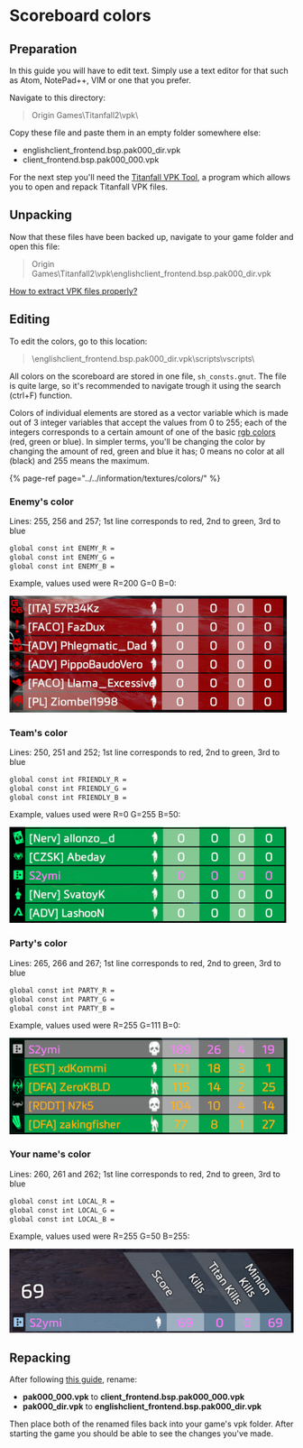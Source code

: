 # Scoreboard colors

## Preparation

In this guide you will have to edit text. Simply use a text editor for that such as Atom, NotePad++, VIM or one that you prefer.

Navigate to this directory:

> Origin Games\Titanfall2\vpk\

Copy these file and paste them in an empty folder somewhere else:

* englishclient\_frontend.bsp.pak000\_dir.vpk
* client\_frontend.bsp.pak000\_000.vpk

For the next step you'll need the [Titanfall VPK Tool](https://noskill.gitbook.io/titanfall2/how-to-start-modding/modding-tools), a program which allows you to open and repack Titanfall VPK files. 

## Unpacking <a id="unpacking"></a>

Now that these files have been backed up, navigate to your game folder and open this file:

> Origin Games\Titanfall2\vpk\englishclient\_frontend.bsp.pak000\_dir.vpk

​[How to extract VPK files properly?](https://noskill.gitbook.io/titanfall2/how-to-start-modding/how-to-backup-extract-and-repack)​

## Editing

To edit the colors, go to this location:

> \englishclient\_frontend.bsp.pak000\_dir.vpk\scripts\vscripts\

All colors on the scoreboard are stored in one file, `sh_consts.gnut`. The file is quite large, so it's recommended to navigate trough it using the search \(ctrl+F\) function.

Colors of individual elements are stored as a vector variable which is made out of 3 integer variables that accept the values from 0 to 255; each of the integers corresponds to a certain amount of one of the basic [rgb colors ](https://noskill.gitbook.io/titanfall2/information/textures/colors#rgb)\(red, green or blue\). In simpler terms, you'll be changing the color by changing the amount of red, green and blue it has; 0 means no color at all \(black\) and 255 means the maximum.

{% page-ref page="../../information/textures/colors/" %}

### Enemy's color

Lines: 255, 256 and 257; 1st line corresponds to red, 2nd to green,  3rd to blue

```text
global const int ENEMY_R = 
global const int ENEMY_G = 
global const int ENEMY_B = 
```

Example, values used were R=200 G=0 B=0:

![Note that the Badge color also changed](../../.gitbook/assets/enemies.png)

### Team's color

Lines: 250, 251 and 252; 1st line corresponds to red, 2nd to green,  3rd to blue

```text
global const int FRIENDLY_R = 
global const int FRIENDLY_G = 
global const int FRIENDLY_B = 
```

Example, values used were R=0 G=255 B=50:

![Note that the Badge color also changed](../../.gitbook/assets/team.png)

### Party's color

Lines: 265, 266 and 267; 1st line corresponds to red, 2nd to green,  3rd to blue

```text
global const int PARTY_R = 
global const int PARTY_G = 
global const int PARTY_B = 
```

Example, values used were R=255 G=111 B=0:

![](../../.gitbook/assets/party.png)

### Your name's color

Lines: 260, 261 and 262; 1st line corresponds to red, 2nd to green,  3rd to blue

```text
global const int LOCAL_R = 
global const int LOCAL_G = 
global const int LOCAL_B = 
```

Example, values used were R=255 G=50 B=255:

![](../../.gitbook/assets/local.png)

## Repacking <a id="repacking"></a>

After following [this guide](https://noskill.gitbook.io/titanfall2/how-to-start-modding/how-to-backup-extract-and-repack), rename:

* **pak000\_000.vpk** to **client\_frontend.bsp.pak000\_000.vpk**
* **pak000\_dir.vpk** to **englishclient\_frontend.bsp.pak000\_dir.vpk**

Then place both of the renamed files back into your game's vpk folder. After starting the game you should be able to see the changes you've made.

